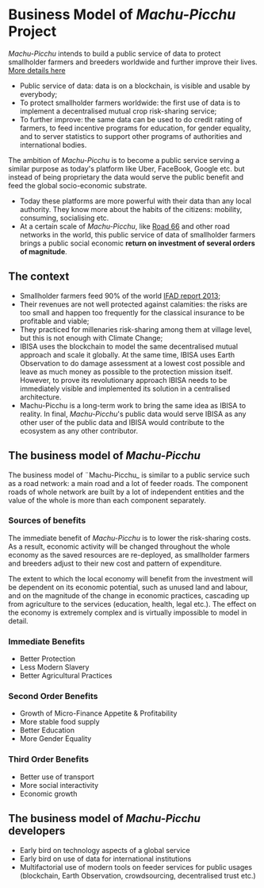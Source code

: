 # Business Model of _Machu-Picchu_ Project
_Machu-Picchu_ intends to build a public service of data to protect smallholder farmers and breeders worldwide and further improve their lives. [More details here](https://github.com/Machu-Pichu/Top-Level/blob/master/README.md)
* Public service of data: data is on a blockchain, is visible and usable by everybody;
* To protect smallholder farmers worldwide: the first use of data is to implement a decentralised mutual crop risk-sharing service;
* To further improve: the same data can be used to do credit rating of farmers, to feed incentive programs for education, for gender equality, and to server statistics to support other programs of authorities and international bodies.

The ambition of _Machu-Picchu_ is to become a public service serving a similar purpose as today's platform like Uber, FaceBook, Google etc. but instead of being proprietary the data would serve the public benefit and feed the global socio-economic substrate.
* Today these platforms are more powerful with their data than any local authority. They know more about the habits of the citizens: mobility, consuming, socialising etc.
* At a certain scale of _Machu-Picchu_, like [Road 66](https://en.wikipedia.org/wiki/U.S._Route_66) and other road networks in the world, this public service of data of smallholder farmers brings a public social economic **return on investment of several orders of magnitude**.

## The context
* Smallholder farmers feed 90% of the world [IFAD report 2013](https://www.ifad.org/documents/38714170/40706188/Smallholders+can+feed+the+world_e.pdf);
* Their revenues are not well protected against calamities: the risks are too small and happen too frequently for the classical insurance to be profitable and viable;
* They practiced for millenaries risk-sharing among them at village level, but this is not enough with Climate Change;
* IBISA uses the blockchain to model the same decentralised mutual approach and scale it globally. At the same time, IBISA uses Earth Observation to do damage assessment at a lowest cost possible and leave as much money as possible to the protection mission itself. However, to prove its revolutionary approach IBISA needs to be immediately visible and implemented its solution in a centralised architecture.
* Machu-Picchu is a long-term work to bring the same idea as IBISA to reality. In final, _Machu-Picchu_'s public data would serve IBISA as any other user of the public data and IBISA would contribute to the ecosystem as any other contributor.

## The business model of _Machu-Picchu_
The business model of ¨Machu-Picchu_ is similar to a public service such as a road network: a main road and a lot of feeder roads. The component roads of whole network are built by a lot of independent entities and the value of the whole is more than each component separately.
### Sources of benefits
The immediate benefit of _Machu-Picchu_ is to lower the risk-sharing costs. As a result, economic activity will be changed throughout the whole economy as the saved resources are re-deployed, as smallholder farmers and breeders adjust to their new cost and pattern of expenditure. 

The extent to which the local economy will benefit from the investment will be dependent on its economic potential, such as unused land and labour, and on the magnitude of the change in economic practices, cascading up from agriculture to the services (education, health, legal etc.). The effect on the economy is extremely complex and is virtually impossible to model in detail.
### Immediate Benefits
* Better Protection
* Less Modern Slavery
* Better Agricultural Practices
### Second Order Benefits
* Growth of Micro-Finance Appetite & Profitability
* More stable food supply
* Better Education
* More Gender Equality
### Third Order Benefits
* Better use of transport
* More social interactivity
* Economic growth
## The business model of _Machu-Picchu_ developers
* Early bird on technology aspects of a global service
* Early bird on use of data for international institutions
* Multifactorial use of modern tools on feeder services for public usages (blockchain, Earth Observation, crowdsourcing, decentralised trust etc.)
